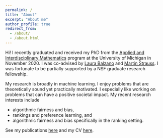 ```yaml
---
permalink: /
title: "About"
excerpt: "About me"
author_profile: true
redirect_from: 
  - /about/
  - /about.html
---
```


Hi! I recently graduated and received my PhD from the [Applied and Interdisciplinary Mathematics](https://lsa.umich.edu/math/graduates/ph-d-programs/applied-and-interdisciplinary-mathematics--aim-.html) program at the University of Michigan in November 2020. I was co-advised by [Laura Balzano](http://web.eecs.umich.edu/~girasole/) and [Martin Strauss](http://web.eecs.umich.edu/~martinjs/). I was fortunate to be partially supported by a NSF graduate research fellowship.

My research is broadly in machine learning. I enjoy problems that are theoretically sound yet practically motivated. I especially like working on problems that can have a positive societal impact. My recent research interests include

* algorithmic fairness and bias,
* rankings and preference learning, and
* algorithmic fairness and bias specifically in the ranking setting.


See my publications [here](https://amandarg.github.io/publications/) and my CV [here](../files/Amanda_Bower_CV.pdf).
